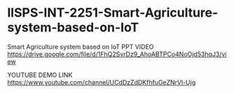 # llSPS-INT-2251-Smart-Agriculture-system-based-on-IoT
Smart Agriculture system based on IoT
PPT VIDEO
https://drive.google.com/file/d/1FhQ2SvrDz9_AhoABTPCo4NoOjd53hqJ3/view


YOUTUBE DEMO LINK
https://www.youtube.com/channel/UCdDzZdDKfhfuGeZNrVl-Ujg
